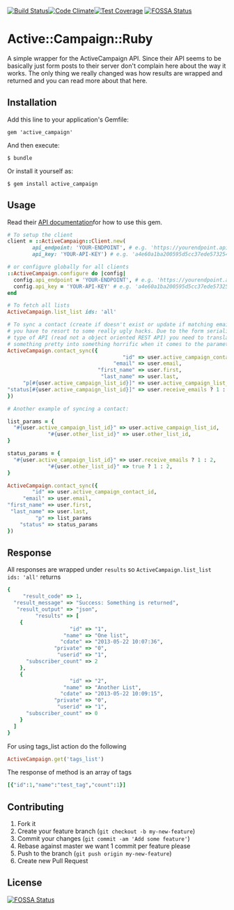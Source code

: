 [![Build Status](https://travis-ci.org/mhenrixon/active_campaign.svg?branch=master)](https://travis-ci.org/mhenrixon/active_campaign)[![Code Climate](https://codeclimate.com/github/mhenrixon/active_campaign/badges/gpa.svg)](https://codeclimate.com/github/mhenrixon/active_campaign)[![Test Coverage](https://codeclimate.com/github/mhenrixon/active_campaign/badges/coverage.svg)](https://codeclimate.com/github/mhenrixon/active_campaign/coverage)
[![FOSSA Status](https://app.fossa.io/api/projects/git%2Bgithub.com%2Fmhenrixon%2Factive_campaign.svg?type=shield)](https://app.fossa.io/projects/git%2Bgithub.com%2Fmhenrixon%2Factive_campaign?ref=badge_shield)
# Active::Campaign::Ruby

A simple wrapper for the ActiveCampaign API. Since their API seems to be
basically just form posts to their server don't complain here about the way it
works. The only thing we really changed was how results are wrapped and
returned and you can read more about that here.

## Installation

Add this line to your application's Gemfile:

    gem 'active_campaign'

And then execute:

    $ bundle

Or install it yourself as:

    $ gem install active_campaign

## Usage

Read their [API documentation](http://www.activecampaign.com/api/overview.php)for how to use this gem.

```ruby
# To setup the client
client = ::ActiveCampaign::Client.new(
        api_endpoint: 'YOUR-ENDPOINT', # e.g. 'https://yourendpoint.api-us1.com/admin/api.php'
        api_key: 'YOUR-API-KEY') # e.g. 'a4e60a1ba200595d5cc37ede5732545184165e'

# or configure globally for all clients
::ActiveCampaign.configure do |config|
  config.api_endpoint = 'YOUR-ENDPOINT', # e.g. 'https://yourendpoint.api-us1.com/admin/api.php'
  config.api_key = 'YOUR-API-KEY' # e.g. 'a4e60a1ba200595d5cc37ede5732545184165e'
end

```


```ruby
# To fetch all lists
ActiveCampaign.list_list ids: 'all'
```

```ruby
# To sync a contact (create if doesn't exist or update if matching email)
# you have to resort to some really ugly hacks. Due to the form serialization 
# type of API (read not a object oriented REST API) you need to translate
# something pretty into something horrific when it comes to the parameters.
ActiveCampaign.contact_sync({
                                     "id" => user.active_campaign_contact_id,
                                  "email" => user.email,
                             "first_name" => user.first,
                              "last_name" => user.last,
     "p[#{user.active_campaign_list_id}]" => user.active_campaign_list_id,
"status[#{user.active_campaign_list_id}]" => user.receive_emails ? 1 : 2
})

# Another example of syncing a contact:

list_params = {
  "#{user.active_campaign_list_id}" => user.active_campaign_list_id,
             "#{user.other_list_id}" => user.other_list_id,
}

status_params = {
  "#{user.active_campaign_list_id}" => user.receive_emails ? 1 : 2,
             "#{user.other_list_id}" => true ? 1 : 2,
}

ActiveCampaign.contact_sync({
        "id" => user.active_campaign_contact_id,
     "email" => user.email,
"first_name" => user.first,
 "last_name" => user.last,
         "p" => list_params
    "status" => status_params
})
```

## Response

All responses are wrapped under `results` so
`ActiveCampaign.list_list ids: 'all'` returns

```ruby
{
     "result_code" => 1,
  "result_message" => "Success: Something is returned",
   "result_output" => "json",
         "results" => [
    {
                    "id" => "1",
                  "name" => "One list",
                 "cdate" => "2013-05-22 10:07:36",
               "private" => "0",
                "userid" => "1",
      "subscriber_count" => 2
    },
    {
                    "id" => "2",
                  "name" => "Another List",
                 "cdate" => "2013-05-22 10:09:15",
               "private" => "0",
                "userid" => "1",
      "subscriber_count" => 0
    }
  ]
}
```

For using tags_list action do the following

```ruby
ActiveCampaign.get('tags_list')
```
The response of method is an array of tags

```ruby
[{"id":1,"name":"test_tag","count":1}]
```

## Contributing

1. Fork it
2. Create your feature branch (`git checkout -b my-new-feature`)
3. Commit your changes (`git commit -am 'Add some feature'`)
4. Rebase against master we want 1 commit per feature please
5. Push to the branch (`git push origin my-new-feature`)
6. Create new Pull Request


## License
[![FOSSA Status](https://app.fossa.io/api/projects/git%2Bgithub.com%2Fmhenrixon%2Factive_campaign.svg?type=large)](https://app.fossa.io/projects/git%2Bgithub.com%2Fmhenrixon%2Factive_campaign?ref=badge_large)